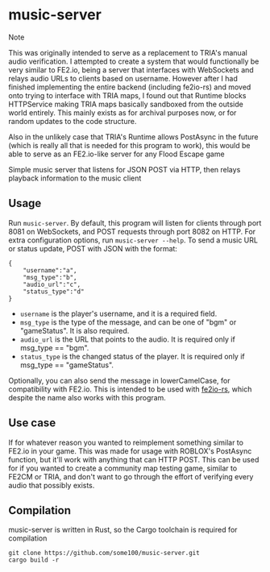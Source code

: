 # music-server

> [!NOTE]
> This was originally intended to serve as a replacement to TRIA's manual audio verification. I attempted to create a system that would functionally be very similar to FE2.io, being a server that interfaces with WebSockets and relays audio URLs to clients based on username. However after I had finished implementing the entire backend (including fe2io-rs) and moved onto trying to interface with TRIA maps, I found out that Runtime blocks HTTPService making TRIA maps basically sandboxed from the outside world entirely. This mainly exists as for archival purposes now, or for random updates to the code structure.
> 
> Also in the unlikely case that TRIA's Runtime allows PostAsync in the future (which is really all that is needed for this program to work), this would be able to serve as an FE2.io-like server for any Flood Escape game

Simple music server that listens for JSON POST via HTTP, then relays playback information to the music client

## Usage

Run `music-server`. By default, this program will listen for clients through port 8081 on WebSockets, and POST requests through port 8082 on HTTP. For extra configuration options, run `music-server --help`. To send a music URL or status update, POST with JSON with the format:
```
{
    "username":"a",
    "msg_type":"b",
    "audio_url":"c",
    "status_type":"d"
}
```
- `username` is the player's username, and it is a required field.
- `msg_type` is the type of the message, and can be one of "bgm" or "gameStatus". It is also required.
- `audio_url` is the URL that points to the audio. It is required only if msg_type == "bgm".
- `status_type` is the changed status of the player. It is required only if msg_type == "gameStatus". 

Optionally, you can also send the message in lowerCamelCase, for compatibility with FE2.io. This is intended to be used with [fe2io-rs](https://github.com/some100/fe2io-rs), which despite the name also works with this program.

## Use case

If for whatever reason you wanted to reimplement something similar to FE2.io in your game. This was made for usage with ROBLOX's PostAsync function, but it'll work with anything that can HTTP POST. This can be used for if you wanted to create a community map testing game, similar to FE2CM or TRIA, and don't want to go through the effort of verifying every audio that possibly exists.

## Compilation

music-server is written in Rust, so the Cargo toolchain is required for compilation
```
git clone https://github.com/some100/music-server.git
cargo build -r
```
